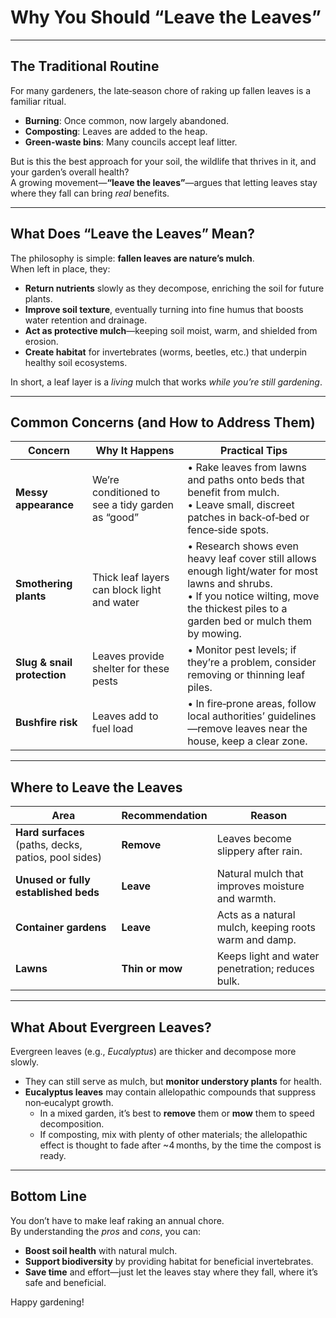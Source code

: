 # Why You Should “Leave the Leaves”

---

## The Traditional Routine

For many gardeners, the late‑season chore of raking up fallen leaves is a familiar ritual.  
- **Burning**: Once common, now largely abandoned.  
- **Composting**: Leaves are added to the heap.  
- **Green‑waste bins**: Many councils accept leaf litter.  

But is this the best approach for your soil, the wildlife that thrives in it, and your garden’s overall health?  
A growing movement—**“leave the leaves”**—argues that letting leaves stay where they fall can bring *real* benefits.

---

## What Does “Leave the Leaves” Mean?

The philosophy is simple: **fallen leaves are nature’s mulch**.  
When left in place, they:

- **Return nutrients** slowly as they decompose, enriching the soil for future plants.  
- **Improve soil texture**, eventually turning into fine humus that boosts water retention and drainage.  
- **Act as protective mulch**—keeping soil moist, warm, and shielded from erosion.  
- **Create habitat** for invertebrates (worms, beetles, etc.) that underpin healthy soil ecosystems.  

In short, a leaf layer is a *living* mulch that works *while you’re still gardening*.

---

## Common Concerns (and How to Address Them)

| Concern | Why It Happens | Practical Tips |
|---------|----------------|----------------|
| **Messy appearance** | We’re conditioned to see a tidy garden as “good” | • Rake leaves from lawns and paths onto beds that benefit from mulch.<br>• Leave small, discreet patches in back‑of‑bed or fence‑side spots. |
| **Smothering plants** | Thick leaf layers can block light and water | • Research shows even heavy leaf cover still allows enough light/water for most lawns and shrubs.<br>• If you notice wilting, move the thickest piles to a garden bed or mulch them by mowing. |
| **Slug & snail protection** | Leaves provide shelter for these pests | • Monitor pest levels; if they’re a problem, consider removing or thinning leaf piles. |
| **Bushfire risk** | Leaves add to fuel load | • In fire‑prone areas, follow local authorities’ guidelines—remove leaves near the house, keep a clear zone. |

---

## Where to Leave the Leaves

| Area | Recommendation | Reason |
|------|----------------|--------|
| **Hard surfaces** (paths, decks, patios, pool sides) | **Remove** | Leaves become slippery after rain. |
| **Unused or fully established beds** | **Leave** | Natural mulch that improves moisture and warmth. |
| **Container gardens** | **Leave** | Acts as a natural mulch, keeping roots warm and damp. |
| **Lawns** | **Thin or mow** | Keeps light and water penetration; reduces bulk. |

---

## What About Evergreen Leaves?

Evergreen leaves (e.g., *Eucalyptus*) are thicker and decompose more slowly.  
- They can still serve as mulch, but **monitor understory plants** for health.  
- **Eucalyptus leaves** may contain allelopathic compounds that suppress non‑eucalypt growth.  
  - In a mixed garden, it’s best to **remove** them or **mow** them to speed decomposition.  
  - If composting, mix with plenty of other materials; the allelopathic effect is thought to fade after ~4 months, by the time the compost is ready.  

---

## Bottom Line

You don’t have to make leaf raking an annual chore.  
By understanding the *pros* and *cons*, you can:

- **Boost soil health** with natural mulch.  
- **Support biodiversity** by providing habitat for beneficial invertebrates.  
- **Save time** and effort—just let the leaves stay where they fall, where it’s safe and beneficial.

Happy gardening!